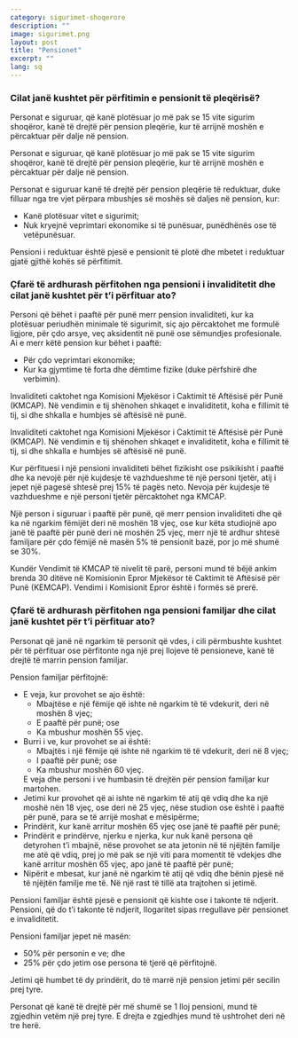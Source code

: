 ```yaml
---
category: sigurimet-shoqerore
description: ""
image: sigurimet.png
layout: post
title: "Pensionet"
excerpt: ""
lang: sq
---
```

<script>
var data = { topics: [
  {
    title: "Si përfitohet pensioni i pleqërisë",
    text: function(){ return $("#part1").html(); }
  },
  {
    title: "Të ardhurat nga pensioni i invaliditetit",
    text: function(){ return $("#part2").html(); }
  },
  {
    title: "Të ardhurat nga pensioni familjar",
    text: function(){ return $("#part3").html(); }
  }  
]};
</script>

<div id="part1" class="hidden">
<h3>Cilat janë kushtet për përfitimin e pensionit të pleqërisë?</h3>
<p>Personat e siguruar, që kanë plotësuar jo më pak se 15 vite sigurim shoqëror, kanë të drejtë për pension pleqërie, kur të arrijnë moshën e përcaktuar për dalje në pension. </p>
<p>Personat e siguruar, që kanë plotësuar jo më pak se 15 vite sigurim shoqëror, kanë të drejtë për pension pleqërie, kur të arrijnë moshën e përcaktuar për dalje në pension. </p>
<p>Personat e siguruar kanë të drejtë për pension pleqërie të reduktuar, duke filluar nga tre vjet përpara mbushjes së moshës së daljes në pension, kur:
<ul>
<li>Kanë plotësuar vitet e sigurimit;</li>
<li>Nuk kryejnë veprimtari ekonomike si të punësuar, punëdhënës ose të vetëpunësuar.</li>
</ul>
Pensioni i reduktuar është pjesë e pensionit të plotë dhe mbetet i reduktuar gjatë gjithë kohës së përfitimit.
</p>
</div>

<div id="part2" class="hidden">
<h3>Çfarë të ardhurash përfitohen nga pensioni i invaliditetit dhe cilat janë kushtet për t’i përfituar ato?</h3>
<p>Personi që bëhet i paaftë për punë merr pension invaliditeti, kur ka plotësuar periudhën minimale të sigurimit, siç ajo përcaktohet me formulë ligjore,  për çdo arsye, veç aksidentit në punë ose sëmundjes profesionale. Ai e merr këtë pension kur bëhet i paaftë:
<ul>
<li>Për çdo veprimtari ekonomike;</li>
<li>Kur ka gjymtime të forta dhe dëmtime fizike (duke përfshirë dhe verbimin).</li>
</ul>
</p>
<p>Invaliditeti caktohet nga Komisioni Mjekësor i Caktimit të Aftësisë për Punë (KMCAP). Në vendimin e tij shënohen shkaqet e invaliditetit, koha e fillimit të tij, si dhe shkalla e humbjes së aftësisë në punë.</p>
<p>Invaliditeti caktohet nga Komisioni Mjekësor i Caktimit të Aftësisë për Punë (KMCAP). Në vendimin e tij shënohen shkaqet e invaliditetit, koha e fillimit të tij, si dhe shkalla e humbjes së aftësisë në punë.</p>
<p>Kur përfituesi i një pensioni invaliditeti bëhet fizikisht ose psikikisht i paaftë dhe ka nevojë për një kujdesje të vazhdueshme të një personi tjetër, atij i jepet një pagesë shtesë prej 15% të pagës neto. Nevoja për kujdesje të vazhdueshme e një personi tjetër përcaktohet nga KMCAP.</p>
<p>Një person i siguruar i paaftë për punë, që merr pension invaliditeti dhe që ka në ngarkim fëmijët deri në moshën 18 vjeç, ose kur këta studiojnë apo janë të paaftë për punë deri në moshën 25 vjeç, merr një të ardhur shtesë familjare për çdo fëmijë në masën 5% të pensionit bazë, por jo më shumë se 30%.</p>
<p>Kundër Vendimit të KMCAP të nivelit të parë, personi mund të bëjë ankim brenda 30 ditëve në Komisionin Epror Mjekësor të Caktimit të Aftësisë për Punë (KEMCAP). Vendimi i Komisionit Epror është i formës së prerë.</p>
</div>

<div id="part3" class="hidden">
<h3>Çfarë të ardhurash përfitohen nga pensioni familjar dhe cilat janë kushtet për t’i përfituar ato?</h3>
<p>Personat që janë në ngarkim të personit që vdes, i cili përmbushte kushtet për të përfituar ose përfitonte nga një prej llojeve të pensioneve, kanë të drejtë të marrin pension familjar.</p>
<p>Pension familjar përfitojnë:
<ul>
<li>E veja, kur provohet se ajo është:
<ul>
<li>Mbajtëse e një fëmije që ishte në ngarkim të të vdekurit, deri në moshën 8 vjeç;</li>
<li>E paaftë për punë; ose</li>
<li>Ka mbushur moshën 55 vjeç.</li>
</ul>
</li>
<li>Burri i ve, kur provohet se ai është:
<ul>
<li>Mbajtës i një fëmije që ishte në ngarkim të të vdekurit, deri në 8 vjeç;</li>
<li>I paaftë për punë; ose</li>
<li>Ka mbushur moshën 60 vjeç.</li>
</ul>
E veja dhe personi i ve humbasin të drejtën për pension familjar kur martohen.
</li>
<li>Jetimi kur provohet që ai ishte në ngarkim të atij që vdiq dhe ka një moshë nën 18 vjeç, ose deri në 25 vjeç, nëse studion ose është i paaftë për punë, para se të arrijë moshat e mësipërme;</li>
<li>Prindërit, kur kanë arritur moshën 65 vjeç ose janë të paaftë për punë;</li>
<li>Prindërit e prindërve, njerku e njerka, kur nuk kanë persona që detyrohen t’i mbajnë, nëse provohet se ata jetonin në të njëjtën familje me atë që vdiq, prej jo më pak se një viti para momentit të vdekjes dhe kanë arritur moshën 65 vjeç, apo  janë të paaftë për punë;</li>
<li>Nipërit e mbesat, kur janë në ngarkim të atij që vdiq dhe bënin pjesë në të njëjtën familje me të. Në një rast të tillë ata trajtohen si jetimë.</li>
</ul>
</p>
<p>Pensioni familjar është pjesë e pensionit që kishte ose i takonte të ndjerit. Pensioni, që do t’i takonte të ndjerit, llogaritet sipas rregullave për pensionet e invaliditetit. </p>
<p>Pensioni familjar jepet në masën:
<ul>
<li>50% për personin e ve; dhe</li>
<li>25% për çdo jetim ose persona të tjerë që përfitojnë.</li>
</ul>
Jetimi që humbet të dy prindërit, do të marrë një pension jetimi për secilin prej tyre.
</p>
<p>Personat që kanë të drejtë për më shumë se 1 lloj pensioni, mund të zgjedhin vetëm një prej tyre. E drejta e zgjedhjes mund të ushtrohet deri në tre herë.</p>
</div>

<div class="post-content"></div>
